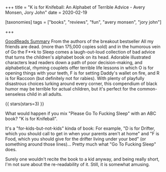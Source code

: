 +++
title = "K is for Knifeball: An Alphabet of Terrible Advice -  Avery Monsen, Jory John"
date = 2020-02-19

[taxonomies]
tags = ["books", "reviews", "fun", "avery monsen", "jory john"]

+++

[GoodReads Summary](https://www.goodreads.com/book/show/14553581-k-is-for-knifeball)
From the authors of the breakout bestseller All my friends are dead. (more
than 175,000 copies sold) and in the humorous vein of Go the F**k to Sleep
comes a laugh-out-loud collection of bad advice that turns the children's
alphabet book on its head. Adorable illustrated characters lead readers down a
path of poor decision-making, and alphabetical, rhyming couplets offer
terrible life lessons in which O is for opening things with your teeth, F is
for setting Daddy's wallet on fire, and R is for Raccoon (but definitely not
for rabies). With plenty of playfully disastrous choices lurking around every
corner, this compendium of black humor may be terrible for actual children,
but it's perfect for the common-senseless child in all adults.

<!-- more -->

{{ stars(stars=3) }}

What would happen if you mix "Please Go To Fucking Sleep" with an ABC book? "K
is for Knifeball".

It's a "for-kids-but-not-kids" kinda of book: For example, "D is for Drifter,
which you should call to get in when your parents aren't at home" and "F is
Food, which you should give for the drifter living under your bed" (or
something around those lines)... Pretty much what "Go To Fucking Sleep" does.

Surely one wouldn't recite the book to a kid anyway, and being really short,
I'm not sure about the re-readability of it. Still, it is somewhat amusing.
